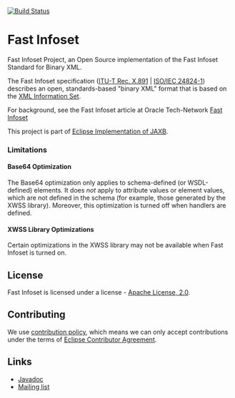 [//]: # " Copyright (c) 2018, 2020 Oracle and/or its affiliates. All rights reserved. "
[//]: # "  "
[//]: # " This program and the accompanying materials are made available under the "
[//]: # " terms of the Eclipse Distribution License v. 1.0, which is available at "
[//]: # " http://www.eclipse.org/org/documents/edl-v10.php. "
[//]: # "  "
[//]: # " SPDX-License-Identifier: BSD-3-Clause "

[![Build Status](https://travis-ci.com/eclipse-ee4j/jaxb-fi.svg?branch=master)](https://travis-ci.com/eclipse-ee4j/jaxb-fi)

# Fast Infoset

Fast Infoset Project, an Open Source implementation of the Fast Infoset Standard for Binary XML.

The Fast Infoset specification ([ITU-T Rec. X.891](https://www.itu.int/rec/T-REC-X.891/en)
| [ISO/IEC 24824-1](https://www.iso.org/standard/41327.html)) describes an open,
standards-based "binary XML" format that is based on the [XML Information Set](https://www.w3.org/TR/xml-infoset/).

For background, see the Fast Infoset article at Oracle Tech-Network [Fast Infoset](http://www.oracle.com/technetwork/articles/javase/fastinfoset-139262.html)


This project is part of [Eclipse Implementation of JAXB](https://projects.eclipse.org/projects/ee4j.jaxb-impl).

### Limitations

#### Base64 Optimization

The Base64 optimization only applies to schema-defined (or WSDL-defined) elements.
It does *not* apply to attribute values or element values, which are not defined in the schema
(for example, those generated by the XWSS library). Moreover, this optimization is turned off when
handlers are defined.

#### XWSS Library Optimizations

Certain optimizations in the XWSS library may not be available when Fast Infoset
is turned on.


## License

Fast Infoset is licensed under a license - [Apache License, 2.0](LICENSE).


## Contributing

We use [contribution policy](CONTRIBUTING.md), which means we can only accept contributions under
the terms of [Eclipse Contributor Agreement](http://www.eclipse.org/legal/ECA.php).


## Links

* [Javadoc](https://javadoc.io/doc/com.sun.xml.fastinfoset/FastInfoset/latest/com.sun.xml.fastinfoset/module-summary.html)
* [Mailing list](https://accounts.eclipse.org/mailing-list/jaxb-impl-dev)
